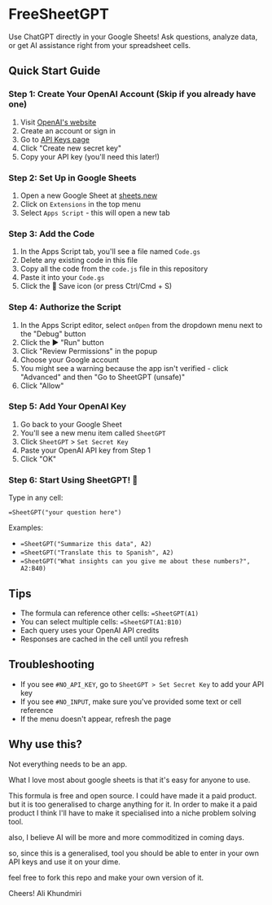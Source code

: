 # FreeSheetGPT

Use ChatGPT directly in your Google Sheets! Ask questions, analyze data, or get AI assistance right from your spreadsheet cells.

## Quick Start Guide

### Step 1: Create Your OpenAI Account (Skip if you already have one)
1. Visit [OpenAI's website](https://platform.openai.com/signup)
2. Create an account or sign in
3. Go to [API Keys page](https://platform.openai.com/api-keys)
4. Click "Create new secret key"
5. Copy your API key (you'll need this later!)

### Step 2: Set Up in Google Sheets
1. Open a new Google Sheet at [sheets.new](https://sheets.new)
2. Click on `Extensions` in the top menu
3. Select `Apps Script` - this will open a new tab

### Step 3: Add the Code
1. In the Apps Script tab, you'll see a file named `Code.gs`
2. Delete any existing code in this file
3. Copy all the code from the `code.js` file in this repository
4. Paste it into your `Code.gs`
5. Click the 💾 Save icon (or press Ctrl/Cmd + S)

### Step 4: Authorize the Script
1. In the Apps Script editor, select `onOpen` from the dropdown menu next to the "Debug" button
2. Click the ▶️ "Run" button
3. Click "Review Permissions" in the popup
4. Choose your Google account
5. You might see a warning because the app isn't verified - click "Advanced" and then "Go to SheetGPT (unsafe)"
6. Click "Allow"

### Step 5: Add Your OpenAI Key
1. Go back to your Google Sheet
2. You'll see a new menu item called `SheetGPT`
3. Click `SheetGPT` > `Set Secret Key`
4. Paste your OpenAI API key from Step 1
5. Click "OK"

### Step 6: Start Using SheetGPT! 🎉
Type in any cell:
```
=SheetGPT("your question here")
```

Examples:
- `=SheetGPT("Summarize this data", A2)`
- `=SheetGPT("Translate this to Spanish", A2)`
- `=SheetGPT("What insights can you give me about these numbers?", A2:B40)`

## Tips
- The formula can reference other cells: `=SheetGPT(A1)`
- You can select multiple cells: `=SheetGPT(A1:B10)`
- Each query uses your OpenAI API credits
- Responses are cached in the cell until you refresh

## Troubleshooting
- If you see `#NO_API_KEY`, go to `SheetGPT > Set Secret Key` to add your API key
- If you see `#NO_INPUT`, make sure you've provided some text or cell reference
- If the menu doesn't appear, refresh the page


## Why use this?

Not everything needs to be an app. 

What I love most about google sheets is that it's easy for anyone to use.

This formula is free and open source. I could have made it a paid product. but it is too generalised to charge anything for it. In order to make it a paid product I think I'll have to make it specialised into a niche problem solving tool. 

also, I believe AI will be more and more commoditized in coming days. 

so, since this is a generalised, tool you should be able to enter in your own API keys and use it on your dime.

feel free to fork this repo and make your own version of it. 

Cheers!
Ali Khundmiri